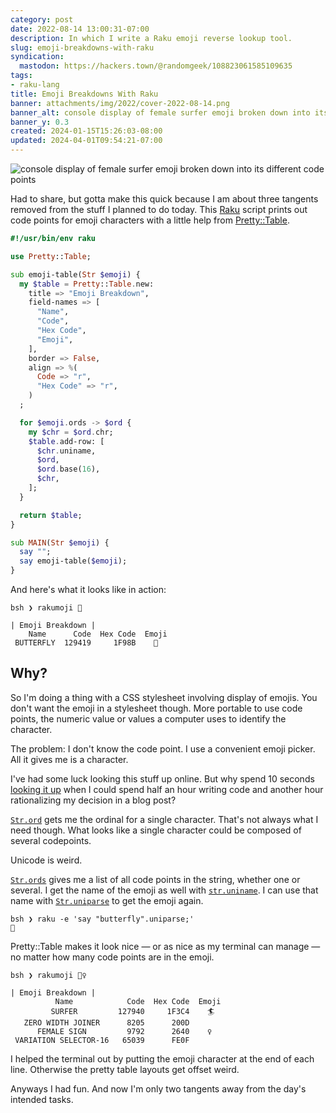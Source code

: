```yaml
---
category: post
date: 2022-08-14 13:00:31-07:00
description: In which I write a Raku emoji reverse lookup tool.
slug: emoji-breakdowns-with-raku
syndication:
  mastodon: https://hackers.town/@randomgeek/108823061585109635
tags:
- raku-lang
title: Emoji Breakdowns With Raku
banner: attachments/img/2022/cover-2022-08-14.png
banner_alt: console display of female surfer emoji broken down into its different code points
banner_y: 0.3
created: 2024-01-15T15:26:03-08:00
updated: 2024-04-01T09:54:21-07:00
---
```


![console display of female surfer emoji broken down into its different code points](attachments/img/2022/cover-2022-08-14.png "If you think that's weird, you should see what all these emoji have done to my neovim session.")

Had to share, but gotta make this quick because I am about three tangents removed from the stuff I planned to do today. This [Raku](../../../card/Raku.md) script prints out code points for emoji characters with a little help from [Pretty::Table](https://raku.land/cpan:ANTONOV/Pretty::Table).

<!--more-->


````raku
#!/usr/bin/env raku

use Pretty::Table;

sub emoji-table(Str $emoji) {
  my $table = Pretty::Table.new:
    title => "Emoji Breakdown",
    field-names => [
      "Name",
      "Code",
      "Hex Code",
      "Emoji",
    ],
    border => False,
    align => %(
      Code => "r",
      "Hex Code" => "r",
    )
  ;

  for $emoji.ords -> $ord {
    my $chr = $ord.chr;
    $table.add-row: [
      $chr.uniname,
      $ord,
      $ord.base(16),
      $chr,
    ];
  }

  return $table;
}

sub MAIN(Str $emoji) {
  say "";
  say emoji-table($emoji);
}
````

And here's what it looks like in action:

````text
bsh ❯ rakumoji 🦋

| Emoji Breakdown |
    Name      Code  Hex Code  Emoji
 BUTTERFLY  129419     1F98B    🦋
````

## Why?

So I'm doing a thing with a CSS stylesheet involving display of emojis. You don't want the emoji in a stylesheet though. More portable to use code points, the numeric value or values a computer uses to identify the character.

The problem: I don't know the code point. I use a convenient emoji picker. All it gives me is a character.

I've had some luck looking this stuff up online. But why spend 10 seconds [looking it up](https://unicode-table.com/en/1F98B/) when I could spend half an hour writing code and another hour rationalizing my decision in a blog post?

[`Str.ord`](https://docs.raku.org/type/Str#(Cool)_routine_ord) gets me the ordinal for a single character. That's not always what I need though. What looks like a single character could be composed of several codepoints.

Unicode is weird.

[`Str.ords`](https://docs.raku.org/type/Str#(Cool)_routine_ords) gives me a list of all code points in the string, whether one or several. I get the name of the emoji as well with [`str.uniname`](https://docs.raku.org/type/Str#(Cool)_routine_uniname). I can use that name with [`Str.uniparse`](https://docs.raku.org/type/Str#routine_uniparse) to get the emoji again.

````text
bsh ❯ raku -e 'say "butterfly".uniparse;'
🦋
````

Pretty::Table makes it look nice — or as nice as my terminal can manage — no matter how many code points are in the emoji.

````text
bsh ❯ rakumoji 🏄‍♀️

| Emoji Breakdown |
          Name            Code  Hex Code  Emoji
         SURFER         127940     1F3C4    🏄
   ZERO WIDTH JOINER      8205      200D    ‍
      FEMALE SIGN         9792      2640    ♀
 VARIATION SELECTOR-16   65039      FE0F    ️
````

I helped the terminal out by putting the emoji character at the end of each line. Otherwise the pretty table layouts get offset weird.

Anyways I had fun. And now I'm only two tangents away from the day's intended tasks.
